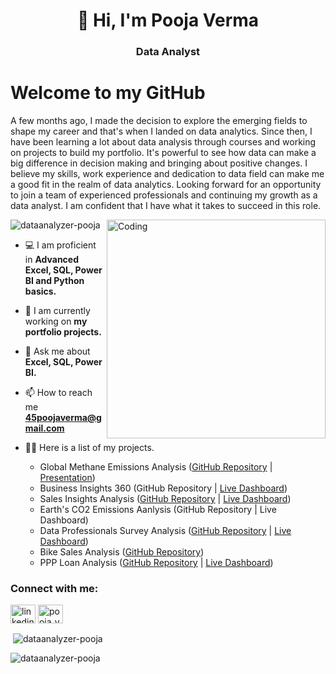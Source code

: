 
<h1 align="center">👋 Hi, I'm Pooja Verma</h1>
<h3 align="center">Data Analyst</h3>

# Welcome to my GitHub 

A few months ago, I made the decision to explore the emerging fields to shape my career and that's when I landed on data analytics. Since then, I have been learning a lot about data analysis through courses and working on projects to build my portfolio. It's powerful to see how data can make a big difference in decision making and bringing about positive changes. I believe my skills, work experience and dedication to data field can make me a good fit in the realm of data analytics. Looking forward for an opportunity to join a team of experienced professionals and continuing my growth as a data analyst. I am confident that I have what it takes to succeed in this role.

<img align="right" alt="Coding" width="350" src="https://www.cloudyml.com/wp-content/uploads/2022/06/Analytics_amp_Data_Science.gif">

<p align="left"> <img src="https://komarev.com/ghpvc/?username=dataanalyzer-pooja&label=Profile%20views&color=0e75b6&style=flat" alt="dataanalyzer-pooja" /> </p>

- 💻 I am proficient in **Advanced Excel, SQL, Power BI and Python basics.**

- 🔭 I am currently working on **my portfolio projects.**

- 💬 Ask me about **Excel, SQL, Power BI.**

- 📫 How to reach me **45poojaverma@gmail.com**

- 👨‍💻 Here is a list of my projects. 
     - Global Methane Emissions Analysis ([GitHub Repository](https://github.com/DataAnalyzer-Pooja/Global-Methane-Emissions-Case-Study/tree/main) | [Presentation](https://github.com/DataAnalyzer-Pooja/Global-Methane-Emissions-Case-Study/blob/main/Global_methane_emission_ppt.pptx))
     - Business Insights 360 (GitHub Repository | [Live Dashboard](https://www.novypro.com/project/business-insights-360-power-bi-2))
     - Sales Insights Analysis ([GitHub Repository](https://github.com/DataAnalyzer-Pooja/Sales-Insights-Case-Study) | [Live Dashboard](https://www.novypro.com/project/poojaverma-1))
     - Earth's CO2 Emissions Aanlysis (GitHub Repository | Live Dashboard)
     - Data Professionals Survey Analysis ([GitHub Repository](https://github.com/DataAnalyzer-Pooja/Data-Professionals-Survey-Case-Study) | [Live Dashboard](https://www.novypro.com/project/poojaverma))
     - Bike Sales Analysis ([GitHub Repository](https://github.com/DataAnalyzer-Pooja/Bike-Sales-Case-Study))
     - PPP Loan Analysis ([GitHub Repository](https://github.com/DataAnalyzer-Pooja/PPP-Loan-Case-Study/blob/main/README.md) | [Live Dashboard](https://public.tableau.com/app/profile/pooja1749/viz/PPPAnalysisDashboard/PPPSummary))


<h3 align="left">Connect with me:</h3>
<p align="left">
<a href="https://linkedin.com/in/linkedin.com/in/contact-analyzer-pooja-verma" target="blank"><img align="center" src="https://raw.githubusercontent.com/rahuldkjain/github-profile-readme-generator/master/src/images/icons/Social/linked-in-alt.svg" alt="linkedin.com/in/contact-analyzer-pooja-verma" height="30" width="40" /></a>
<a href="https://instagram.com/pooja_verma15" target="blank"><img align="center" src="https://raw.githubusercontent.com/rahuldkjain/github-profile-readme-generator/master/src/images/icons/Social/instagram.svg" alt="pooja_verma15" height="30" width="40" /></a>
</p>

<p>&nbsp;<img align="center" src="https://github-readme-stats.vercel.app/api?username=dataanalyzer-pooja&show_icons=true&locale=en" alt="dataanalyzer-pooja" /></p>

<p><img align="center" src="https://github-readme-streak-stats.herokuapp.com/?user=dataanalyzer-pooja&" alt="dataanalyzer-pooja" /></p>


